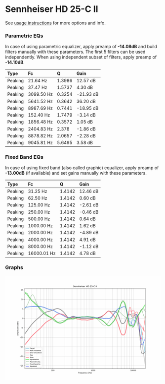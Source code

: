 # Sennheiser HD 25-C II
See [usage instructions](https://github.com/jaakkopasanen/AutoEq#usage) for more options and info.

### Parametric EQs
In case of using parametric equalizer, apply preamp of **-14.08dB** and build filters manually
with these parameters. The first 5 filters can be used independently.
When using independent subset of filters, apply preamp of **-14.10dB**.

| Type    | Fc         |      Q | Gain      |
|:--------|:-----------|:-------|:----------|
| Peaking | 21.64 Hz   | 1.3986 | 12.57 dB  |
| Peaking | 37.47 Hz   | 1.5737 | 4.30 dB   |
| Peaking | 3099.50 Hz | 0.3254 | -21.93 dB |
| Peaking | 5641.52 Hz | 0.3642 | 36.20 dB  |
| Peaking | 8987.69 Hz | 0.7441 | -18.95 dB |
| Peaking | 152.40 Hz  | 1.7479 | -3.14 dB  |
| Peaking | 1856.48 Hz | 0.3572 | 1.05 dB   |
| Peaking | 2404.83 Hz | 2.378  | -1.86 dB  |
| Peaking | 8878.82 Hz | 2.0657 | -2.28 dB  |
| Peaking | 9045.81 Hz | 5.6495 | 3.58 dB   |

### Fixed Band EQs
In case of using fixed band (also called graphic) equalizer, apply preamp of **-13.00dB**
(if available) and set gains manually with these parameters.

| Type    | Fc          |      Q | Gain     |
|:--------|:------------|:-------|:---------|
| Peaking | 31.25 Hz    | 1.4142 | 12.46 dB |
| Peaking | 62.50 Hz    | 1.4142 | 0.60 dB  |
| Peaking | 125.00 Hz   | 1.4142 | -2.61 dB |
| Peaking | 250.00 Hz   | 1.4142 | -0.46 dB |
| Peaking | 500.00 Hz   | 1.4142 | 0.64 dB  |
| Peaking | 1000.00 Hz  | 1.4142 | 1.62 dB  |
| Peaking | 2000.00 Hz  | 1.4142 | -4.89 dB |
| Peaking | 4000.00 Hz  | 1.4142 | 4.91 dB  |
| Peaking | 8000.00 Hz  | 1.4142 | -1.12 dB |
| Peaking | 16000.01 Hz | 1.4142 | 4.78 dB  |

### Graphs
![](./Sennheiser%20HD%2025-C%20II.png)